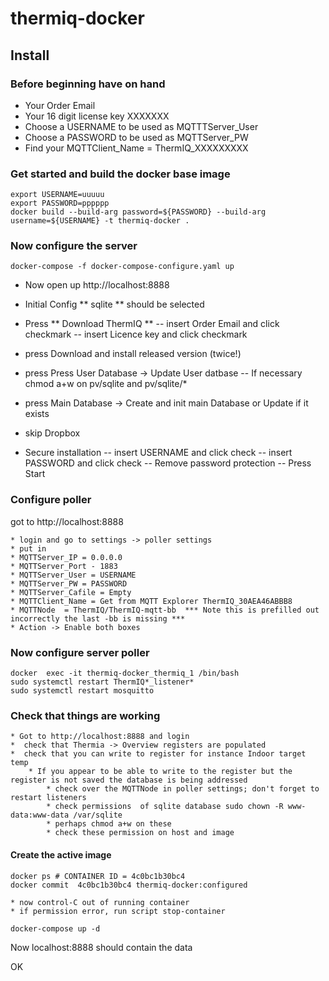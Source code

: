 # thermiq-docker

## Install

###  Before beginning have on hand 
  - Your Order Email
  - Your 16 digit license key XXXXXXX
  - Choose a USERNAME to be used as MQTTTServer_User
  - Choose a PASSWORD to be used as MQTTServer_PW 
  - Find your  MQTTClient_Name = ThermIQ_XXXXXXXXX 

### Get started and build the docker base image

``` 
export USERNAME=uuuuu
export PASSWORD=pppppp
docker build --build-arg password=${PASSWORD} --build-arg username=${USERNAME} -t thermiq-docker .
```

### Now configure the server

```
docker-compose -f docker-compose-configure.yaml up 
```

- Now open up http://localhost:8888 
- Initial Config  ** sqlite ** should be selected 
-  Press ** Download ThermIQ **
	--  insert Order Email and click  checkmark
	--  insert Licence key  and click checkmark
 
- press Download and install released version (twice!)
- press Press User Database -> Update User datbase
	-- If necessary chmod a+w on pv/sqlite and pv/sqlite/*
- press Main Database -> Create and init main Database or Update if it exists
- skip Dropbox   
- Secure installation 
	-- insert USERNAME and click check
	-- insert PASSWORD  and click check
	-- Remove password protection
-- Press Start

### Configure poller

got to http://localhost:8888

    * login and go to settings -> poller settings
    * put in 
	* MQTTServer_IP = 0.0.0.0 
	* MQTTServer_Port - 1883
	* MQTTServer_User = USERNAME
	* MQTTServer_PW = PASSWORD
	* MQTTServer_Cafile = Empty
	* MQTTClient_Name = Get from MQTT Explorer ThermIQ_30AEA46ABBB8
	* MQTTNode  = ThermIQ/ThermIQ-mqtt-bb  *** Note this is prefilled out incorrectly the last -bb is missing ***
	* Action -> Enable both boxes

### Now configure server poller

```
docker  exec -it thermiq-docker_thermiq_1 /bin/bash
sudo systemctl restart ThermIQ*_listener*
sudo systemctl restart mosquitto

```
### Check that things are working

    * Got to http://localhost:8888 and login
	*  check that Thermia -> Overview registers are populated
	*  check that you can write to register for instance Indoor target temp
		* If you appear to be able to write to the register but the register is not saved the database is being addressed
			* check over the MQTTNode in poller settings; don't forget to restart listeners
			* check permissions  of sqlite database sudo chown -R www-data:www-data /var/sqlite
			* perhaps chmod a+w on these
			* check these permission on host and image

#### Create  the active image

```
docker ps # CONTAINER ID = 4c0bc1b30bc4
docker commit  4c0bc1b30bc4 thermiq-docker:configured
```

    * now control-C out of running container
    * if permission error, run script stop-container

```
docker-compose up -d
```

Now localhost:8888 should contain the data


OK
